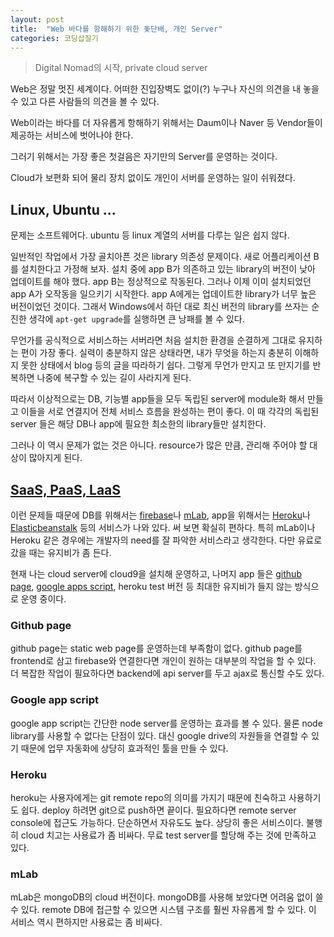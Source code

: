 ```yaml
---
layout: post
title:  "Web 바다를 항해하기 위한 돛단배, 개인 Server"
categories: 코딩삽질기
---
```


> Digital Nomad의 시작, private cloud server 

Web은 정말 멋진 세계이다. 어떠한 진입장벽도 없이(?) 누구나 자신의 의견을 내 놓을 수 있고 다른 사람들의 의견을 볼 수 있다. 

Web이라는 바다를 더 자유롭게 항해하기 위해서는 Daum이나 Naver 등 Vendor들이 제공하는 서비스에 벗어나야 한다. 

그러기 위해서는 가장 좋은 첫걸음은 자기만의 Server를 운영하는 것이다. 

Cloud가 보편화 되어 물리 장치 없이도 개인이 서버를 운영하는 일이 쉬워졌다. 

## Linux, Ubuntu ...

문제는 소프트웨어다. ubuntu 등 linux 계열의 서버를 다루는 일은 쉽지 않다. 

일반적인 작업에서 가장 골치아픈 것은 library 의존성 문제이다. 새로 어플리케이션 B를 설치한다고 가정해 보자. 설치 중에 app B가 의존하고 있는 library의 버전이 낮아 업데이트를 해야 했다. app B는 정상적으로 작동된다. 그러나 이제 이미 설치되었던 app A가 오작동을 일으키기 시작한다. app A에게는 업데이트한 library가 너무 높은 버전이었던 것이다. 그래서 Windows에서 하던 대로 최신 버전의 library를 쓰자는 순진한 생각에 `apt-get upgrade`를 실행하면 큰 낭패를 볼 수 있다. 

무언가를 공식적으로 서비스하는 서버라면 처음 설치한 환경을 순결하게 그대로 유지하는 편이 가장 좋다.  실력이 충분하지 않은 상태라면, 내가 무엇을 하는지 충분히 이해하지 못한 상태에서 blog 등의 글을 따라하기 쉽다. 그렇게 무언가 만지고 또 만지기를 반복하면 나중에 복구할 수 있는 길이 사라지게 된다. 

따라서 이상적으로는 DB, 기능별 app들을 모두 독립된 server에 module화 해서 만들고 이들을 서로 연결지어 전체 서비스 흐름을 완성하는 편이 좋다. 이 때 각각의 독립된 server 들은 해당 DB나 app에 필요한 최소한의 library들만 설치한다. 

그러나 이 역시 문제가 없는 것은 아니다. resource가 많은 만큼, 관리해 주어야 할 대상이 많아지게 된다. 

## [SaaS, PaaS, LaaS](https://goo.gl/9C7HNG)

이런 문제들 때문에 DB를 위해서는 [firebase](https://www.firebase.com)나 [mLab](https://mlab.com/), app을 위해서는 [Heroku](https://www.heroku.com/)나 [Elasticbeanstalk](https://aws.amazon.com/ko/elasticbeanstalk) 등의 서비스가 나와 있다. 써 보면 확실히 편하다. 특히 mLab이나 Heroku 같은 경우에는 개발자의 need를 잘 파악한 서비스라고 생각한다. 다만 유료로 갔을 때는 유지비가 좀 든다. 

현재 나는 cloud server에 cloud9을 설치해 운영하고, 나머지 app 들은 [github page](https://pages.github.com/), [google apps script](https://www.google.com/script/start/), heroku test 버전 등 최대한 유지비가 들지 않는 방식으로 운영 중이다. 

### Github page

github page는 static web page를 운영하는데 부족함이 없다. github page를 frontend로 삼고 firebase와 연결한다면 개인이 원하는 대부분의 작업을 할 수 있다. 더 복잡한 작업이 필요하다면 backend에 api server를 두고 ajax로 통신할 수도 있다. 

### Google app script

google app script는 간단한 node server를 운영하는 효과를 볼 수 있다. 물론 node library를 사용할 수 없다는 단점이 있다. 대신 google drive의 자원들을 연결할 수 있기 때문에 업무 자동화에 상당히 효과적인 툴을 만들 수 있다. 

### Heroku

heroku는 사용자에게는 git remote repo의 의미를 가지기 때문에 친숙하고 사용하기도 쉽다. deploy 하려면 git으로 push하면 끝이다. 필요하다면 remote server console에 접근도 가능하다. 단순하면서 자유도도 높다. 상당히 좋은 서비스이다. 불행히 cloud 치고는 사용료가 좀 비싸다. 무료 test server를 할당해 주는 것에 만족하고 있다. 

### mLab

mLab은 mongoDB의 cloud 버전이다. mongoDB를 사용해 보았다면 어려움 없이 쓸 수 있다. remote DB에 접근할 수 있으면 시스템 구조를 훨씬 자유롭게 할 수 있다. 이 서비스 역시 편하지만 사용료는 좀 비싸다. 


